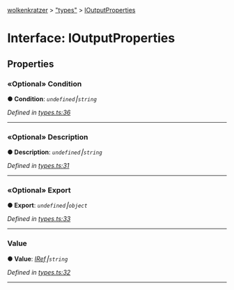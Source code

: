 [wolkenkratzer](../README.md) > ["types"](../modules/_types_.md) > [IOutputProperties](../interfaces/_types_.ioutputproperties.md)



# Interface: IOutputProperties


## Properties
<a id="condition"></a>

### «Optional» Condition

**●  Condition**:  *`undefined`⎮`string`* 

*Defined in [types.ts:36](https://github.com/arminhammer/wolkenkratzer/blob/8ba2fdf/src/types.ts#L36)*





___

<a id="description"></a>

### «Optional» Description

**●  Description**:  *`undefined`⎮`string`* 

*Defined in [types.ts:31](https://github.com/arminhammer/wolkenkratzer/blob/8ba2fdf/src/types.ts#L31)*





___

<a id="export"></a>

### «Optional» Export

**●  Export**:  *`undefined`⎮`object`* 

*Defined in [types.ts:33](https://github.com/arminhammer/wolkenkratzer/blob/8ba2fdf/src/types.ts#L33)*





___

<a id="value"></a>

###  Value

**●  Value**:  *[IRef](_types_.iref.md)⎮`string`* 

*Defined in [types.ts:32](https://github.com/arminhammer/wolkenkratzer/blob/8ba2fdf/src/types.ts#L32)*





___


